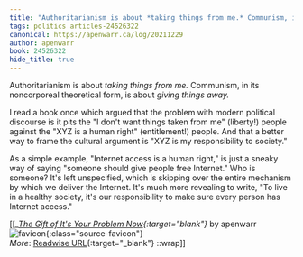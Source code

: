 ```yaml
---
title: "Authoritarianism is about *taking things from me.* Communism, in its ..."
tags: politics articles-24526322
canonical: https://apenwarr.ca/log/20211229
author: apenwarr
book: 24526322
hide_title: true
---
```


Authoritarianism is about *taking things from me.* Communism, in its noncorporeal theoretical form, is about *giving things away.*

I read a book once which argued that the problem with modern political discourse is it pits the "I don't want things taken from me" (liberty!) people against the "XYZ is a human right" (entitlement!) people. And that a better way to frame the cultural argument is "XYZ is my responsibility to society."

As a simple example, "Internet access is a human right," is just a sneaky way of saying "someone should give people free Internet." Who is someone? It's left unspecified, which is skipping over the entire mechanism by which we deliver the Internet. It's much more revealing to write, "To live in a healthy society, it's our responsibility to make sure every person has Internet access."


[[<cite>_[The Gift of It's Your Problem Now](https://apenwarr.ca/log/20211229){:target="_blank"}_</cite> by apenwarr ![favicon](https://s2.googleusercontent.com/s2/favicons?domain=apenwarr.ca){:class="source-favicon"}<br>
_More_: [Readwise URL](https://readwise.io/open/478392162){:target="_blank"}
::wrap]]